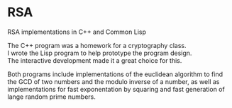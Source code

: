 # RSA
RSA implementations in C++ and Common Lisp

The C++ program was a homework for a cryptography class.<br>
I wrote the Lisp program to help prototype the program design.<br>
The interactive development made it a great choice for this. <br>

Both programs include implementations of the euclidean algorithm to find the GCD of two numbers and the modulo inverse of a number, as well as implementations for fast exponentation by squaring and fast generation of lange random prime numbers.
